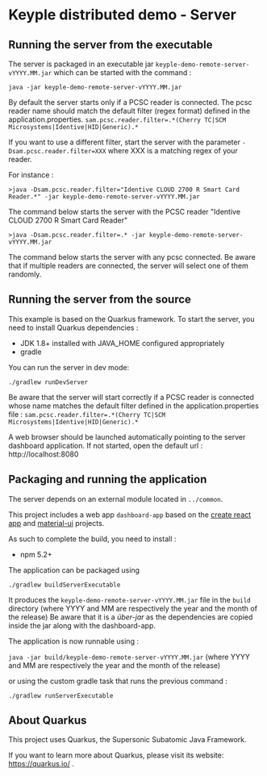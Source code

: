 
# Keyple distributed demo - Server

## Running the server from the executable

The server is packaged in an executable jar  `keyple-demo-remote-server-vYYYY.MM.jar` which can be started with the command : 

```
java -jar keyple-demo-remote-server-vYYYY.MM.jar
```

By default the server starts only if a PCSC reader is connected. The pcsc reader name should match the default filter (regex format) defined in the application.properties. 
``sam.pcsc.reader.filter=.*(Cherry TC|SCM Microsystems|Identive|HID|Generic).*``

If you want to use a different filter, start the server with the parameter ``-Dsam.pcsc.reader.filter=XXX`` where XXX is a matching regex of your reader.

For instance : 
```
>java -Dsam.pcsc.reader.filter="Identive CLOUD 2700 R Smart Card Reader.*" -jar keyple-demo-remote-server-vYYYY.MM.jar 
```
The command below starts the server with the PCSC reader "Identive CLOUD 2700 R Smart Card Reader"

```
>java -Dsam.pcsc.reader.filter=.* -jar keyple-demo-remote-server-vYYYY.MM.jar 
```
The command below starts the server with any pcsc connected. Be aware that if multiple readers are connected, the server will select one of them randomly.

## Running the server from the source

This example is based on the Quarkus framework. To start the server, you need to install Quarkus dependencies : 
- JDK 1.8+ installed with JAVA_HOME configured appropriately
- gradle

You can run the server in dev mode:

```
./gradlew runDevServer
```

Be aware that the server will start correctly if a PCSC reader is connected whose name matches the default filter defined in the application.properties file :
``sam.pcsc.reader.filter=.*(Cherry TC|SCM Microsystems|Identive|HID|Generic).*``


A web browser should be launched automatically pointing to the server dashboard application. If not started, open the default url : http://localhost:8080

## Packaging and running the application

The server depends on an external module located in `../common`.

This project includes a web app `dashboard-app` based on the [create react app](https://github.com/facebook/create-react-app) and [material-ui](https://material-ui.com/) projects.

As such to complete the build, you need to install :
- npm 5.2+

The application can be packaged using 

```./gradlew buildServerExecutable```

It produces the `keyple-demo-remote-server-vYYYY.MM.jar` file in the `build` directory (where YYYY and MM are respectively the year and the month of the release)
Be aware that it is a _über-jar_ as the dependencies are copied inside the jar along with the dashboard-app.

The application is now runnable using :

```java -jar build/keyple-demo-remote-server-vYYYY.MM.jar```
(where YYYY and MM are respectively the year and the month of the release)

or using the custom gradle task that runs the previous command : 

```./gradlew runServerExecutable```



## About Quarkus

This project uses Quarkus, the Supersonic Subatomic Java Framework.

If you want to learn more about Quarkus, please visit its website: https://quarkus.io/ .
